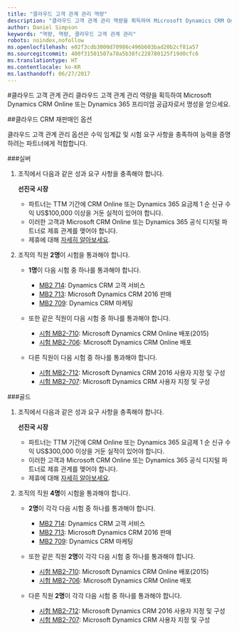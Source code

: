 ```yaml
---
title: "클라우드 고객 관계 관리 역량"
description: "클라우드 고객 관계 관리 역량을 획득하여 Microsoft Dynamics CRM Online 또는 Dynamics 365 프리미엄 공급자로서 명성을 얻으세요."
author: Daniel Simpson
keywords: "역량, 역량, 클라우드 고객 관계 관리"
robots: noindex,nofollow
ms.openlocfilehash: e02f3cdb3000d70986c496b603bad20b2cf81a57
ms.sourcegitcommit: 400f31501507a78a5b38fc228780125f19d0cfc6
ms.translationtype: HT
ms.contentlocale: ko-KR
ms.lasthandoff: 06/27/2017
---
```

#<a name="cloud-customer-relationship-management"></a>클라우드 고객 관계 관리
클라우드 고객 관계 관리 역량을 획득하여 Microsoft Dynamics CRM Online 또는 Dynamics 365 프리미엄 공급자로서 명성을 얻으세요.

##<a name="cloud-crm-reseller-option"></a>클라우드 CRM 재판매인 옵션

클라우드 고객 관계 관리 옵션은 수익 임계값 및 시험 요구 사항을 충족하여 능력을 증명하려는 파트너에게 적합합니다. 

###<a name="silver"></a>실버

1. 조직에서 다음과 같은 성과 요구 사항을 충족해야 합니다.

    **선진국 시장**
    - 파트너는 TTM 기간에 CRM Online 또는 Dynamics 365 요금제 1 순 신규 수익 US$100,000 이상을 거둔 실적이 있어야 합니다.
    - 이러한 고객과 Microsoft CRM Online 또는 Dynamics 365 공식 디지털 파트너로 제휴 관계를 맺어야 합니다.
    - 제휴에 대해 [자세히 알아보세요](https://partner.microsoft.com/en-us/membership/digital-partner-of-record).  
  
2. 조직의 직원 **2명**이 시험을 통과해야 합니다.

    - **1명**이 다음 시험 중 하나를 통과해야 합니다.
        - [MB2 714](https://www.microsoft.com/en-us/learning/exam-mb2-714.aspx): Dynamics CRM 고객 서비스
        - [MB2 713](https://www.microsoft.com/en-us/learning/exam-mb2-713.aspx): Microsoft Dynamics CRM 2016 판매
        - [MB2 709](https://www.microsoft.com/en-us/learning/exam-mb2-709.aspx): Dynamics CRM 마케팅 

    - 또한 같은 직원이 다음 시험 중 하나를 통과해야 합니다.
        - [시험 MB2-710](https://www.microsoft.com/en-us/learning/exam-mb2-710.aspx): Microsoft Dynamics CRM Online 배포(2015)
        - [시험 MB2-706](https://www.microsoft.com/en-us/learning/exam-mb2-706.aspx): Microsoft Dynamics CRM Online 배포
        
    - 다른 직원이 다음 시험 중 하나를 통과해야 합니다.
        - [시험 MB2-712](https://www.microsoft.com/en-us/learning/exam-mb2-712.aspx): Microsoft Dynamics CRM 2016 사용자 지정 및 구성
        - [시험 MB2-707](https://www.microsoft.com/en-us/learning/exam-mb2-707.aspx): Microsoft Dynamics CRM 사용자 지정 및 구성


###<a name="gold"></a>골드

1. 조직에서 다음과 같은 성과 요구 사항을 충족해야 합니다.

    **선진국 시장**
    
    - 파트너는 TTM 기간에 CRM Online 또는 Dynamics 365 요금제 1 순 신규 수익 US$300,000 이상을 거둔 실적이 있어야 합니다.
    - 이러한 고객과 Microsoft CRM Online 또는 Dynamics 365 공식 디지털 파트너로 제휴 관계를 맺어야 합니다.
    - 제휴에 대해 [자세히 알아보세요](https://partner.microsoft.com/en-us/membership/digital-partner-of-record).  
  
2. 조직의 직원 **4명**이 시험을 통과해야 합니다.

    - **2명**이 각각 다음 시험 중 하나를 통과해야 합니다.
        - [MB2 714](https://www.microsoft.com/en-us/learning/exam-mb2-714.aspx): Dynamics CRM 고객 서비스
        - [MB2 713](https://www.microsoft.com/en-us/learning/exam-mb2-713.aspx): Microsoft Dynamics CRM 2016 판매
        - [MB2 709](https://www.microsoft.com/en-us/learning/exam-mb2-709.aspx): Dynamics CRM 마케팅 

    - 또한 같은 직원 **2명**이 각각 다음 시험 중 하나를 통과해야 합니다.
        - [시험 MB2-710](https://www.microsoft.com/en-us/learning/exam-mb2-710.aspx): Microsoft Dynamics CRM Online 배포(2015)
        - [시험 MB2-706](https://www.microsoft.com/en-us/learning/exam-mb2-706.aspx): Microsoft Dynamics CRM Online 배포

    - 다른 직원 **2명**이 각각 다음 시험 중 하나를 통과해야 합니다.
        - [시험 MB2-712](https://www.microsoft.com/en-us/learning/exam-mb2-712.aspx): Microsoft Dynamics CRM 2016 사용자 지정 및 구성
        - [시험 MB2-707](https://www.microsoft.com/en-us/learning/exam-mb2-707.aspx): Microsoft Dynamics CRM 사용자 지정 및 구성
